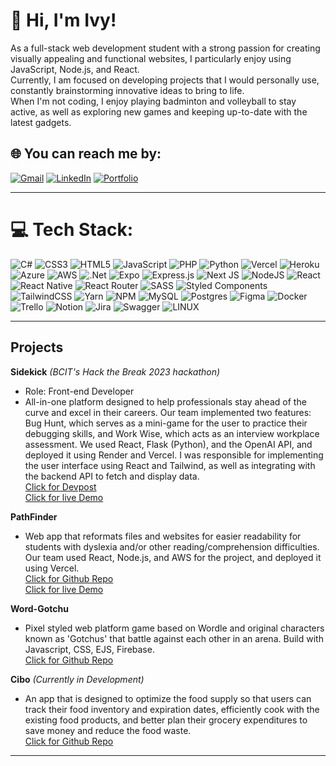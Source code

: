 # 💫 Hi, I'm Ivy!
As a full-stack web development student with a strong passion for creating visually appealing and functional websites, I particularly enjoy using JavaScript, Node.js, and React.<br>Currently, I am focused on developing projects that I would personally use, constantly brainstorming innovative ideas to bring to life.<br>When I'm not coding, I enjoy playing badminton and volleyball to stay active, as well as exploring new games and keeping up-to-date with the latest gadgets.

## 🌐 You can reach me by:
[![Gmail](https://img.shields.io/badge/Gmail-D14836?style=for-the-badge&logo=gmail&logoColor=white)](ivyhwlee920@gmail.com)
[![LinkedIn](https://img.shields.io/badge/linkedin-%230077B5.svg?style=for-the-badge&logo=linkedin&logoColor=white)](https://linkedin.com/in/ivy-hw-lee)
[![Portfolio](https://img.shields.io/badge/Portfolio-%23000000.svg?style=for-the-badge&logo=firefox&logoColor=#FF7139)](https://imivylee.com)

<hr>

# 💻 Tech Stack:
![C#](https://img.shields.io/badge/c%23-%23239120.svg?style=for-the-badge&logo=c-sharp&logoColor=white) ![CSS3](https://img.shields.io/badge/css3-%231572B6.svg?style=for-the-badge&logo=css3&logoColor=white) ![HTML5](https://img.shields.io/badge/html5-%23E34F26.svg?style=for-the-badge&logo=html5&logoColor=white) ![JavaScript](https://img.shields.io/badge/javascript-%23323330.svg?style=for-the-badge&logo=javascript&logoColor=%23F7DF1E) ![PHP](https://img.shields.io/badge/php-%23777BB4.svg?style=for-the-badge&logo=php&logoColor=white) ![Python](https://img.shields.io/badge/python-3670A0?style=for-the-badge&logo=python&logoColor=ffdd54) ![Vercel](https://img.shields.io/badge/vercel-%23000000.svg?style=for-the-badge&logo=vercel&logoColor=white) ![Heroku](https://img.shields.io/badge/heroku-%23430098.svg?style=for-the-badge&logo=heroku&logoColor=white) ![Azure](https://img.shields.io/badge/azure-%230072C6.svg?style=for-the-badge&logo=azure-devops&logoColor=white) ![AWS](https://img.shields.io/badge/AWS-%23FF9900.svg?style=for-the-badge&logo=amazon-aws&logoColor=white) ![.Net](https://img.shields.io/badge/.NET-5C2D91?style=for-the-badge&logo=.net&logoColor=white) ![Expo](https://img.shields.io/badge/expo-1C1E24?style=for-the-badge&logo=expo&logoColor=#D04A37) ![Express.js](https://img.shields.io/badge/express.js-%23404d59.svg?style=for-the-badge&logo=express&logoColor=%2361DAFB) ![Next JS](https://img.shields.io/badge/Next-black?style=for-the-badge&logo=next.js&logoColor=white) ![NodeJS](https://img.shields.io/badge/node.js-6DA55F?style=for-the-badge&logo=node.js&logoColor=white) ![React](https://img.shields.io/badge/react-%2320232a.svg?style=for-the-badge&logo=react&logoColor=%2361DAFB) ![React Native](https://img.shields.io/badge/react_native-%2320232a.svg?style=for-the-badge&logo=react&logoColor=%2361DAFB) ![React Router](https://img.shields.io/badge/React_Router-CA4245?style=for-the-badge&logo=react-router&logoColor=white) ![SASS](https://img.shields.io/badge/SASS-hotpink.svg?style=for-the-badge&logo=SASS&logoColor=white) ![Styled Components](https://img.shields.io/badge/styled--components-DB7093?style=for-the-badge&logo=styled-components&logoColor=white) ![TailwindCSS](https://img.shields.io/badge/tailwindcss-%2338B2AC.svg?style=for-the-badge&logo=tailwind-css&logoColor=white) ![Yarn](https://img.shields.io/badge/yarn-%232C8EBB.svg?style=for-the-badge&logo=yarn&logoColor=white) ![NPM](https://img.shields.io/badge/NPM-%23000000.svg?style=for-the-badge&logo=npm&logoColor=white) ![MySQL](https://img.shields.io/badge/mysql-%2300f.svg?style=for-the-badge&logo=mysql&logoColor=white) ![Postgres](https://img.shields.io/badge/postgres-%23316192.svg?style=for-the-badge&logo=postgresql&logoColor=white) 	![Figma](https://img.shields.io/badge/figma-%23F24E1E.svg?style=for-the-badge&logo=figma&logoColor=white) ![Docker](https://img.shields.io/badge/docker-%230db7ed.svg?style=for-the-badge&logo=docker&logoColor=white) ![Trello](https://img.shields.io/badge/Trello-%23026AA7.svg?style=for-the-badge&logo=Trello&logoColor=white) ![Notion](https://img.shields.io/badge/Notion-%23000000.svg?style=for-the-badge&logo=notion&logoColor=white) ![Jira](https://img.shields.io/badge/jira-%230A0FFF.svg?style=for-the-badge&logo=jira&logoColor=white) ![Swagger](https://img.shields.io/badge/-Swagger-%23Clojure?style=for-the-badge&logo=swagger&logoColor=white) ![LINUX](https://img.shields.io/badge/Linux-FCC624?style=for-the-badge&logo=linux&logoColor=black)

<hr>

## Projects

**Sidekick** _(BCIT's Hack the Break 2023 hackathon)_

- Role: Front-end Developer
- All-in-one platform designed to help professionals stay ahead of the curve and excel in their careers. Our team implemented two features: Bug Hunt, which serves as a mini-game for the user to practice their debugging skills, and Work Wise, which acts as an interview workplace assessment. We used React, Flask (Python), and the OpenAI API, and deployed it using Render and Vercel.
  I was responsible for implementing the user interface using React and Tailwind, as well as integrating with the backend API to fetch and display data.<br>
  [Click for Devpost](https://devpost.com/software/sidekick-3pwb7e)<br>
  [Click for live Demo](https://sidekick-front-end.vercel.app/)

**PathFinder**

- Web app that reformats files and websites for easier readability for students with dyslexia and/or other reading/comprehension difficulties. Our team used React, Node.js, and AWS for the project, and deployed it using Vercel.<br>
  [Click for Github Repo](https://github.com/hlee443/PathFinder-Athena)<br>
  [Click for live Demo](https://pathfinder-athena.vercel.app/)

**Word-Gotchu**

- Pixel styled web platform game based on Wordle and original characters known as 'Gotchus' that battle against each other in an arena. Build with Javascript, CSS, EJS, Firebase.<br>
  [Click for Github Repo](https://github.com/iantelli/word-gotchu)

**Cibo** _(Currently in Development)_

- An app that is designed to optimize the food supply so that users can track their food inventory and expiration dates, efficiently cook with the existing food products, and better plan their grocery expenditures to save money and reduce the food waste.<br>
  [Click for Github Repo](https://github.com/myCibo/myCiboNative)

<hr>
